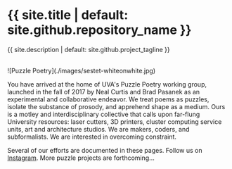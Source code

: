 <h1>{{ site.title | default: site.github.repository_name }}</h1>
<p>{{ site.description | default: site.github.project_tagline }}</p>

<br>
![Puzzle Poetry](./images/sestet-whiteonwhite.jpg)
<br>

You have arrived at the home of UVA's Puzzle Poetry working group, launched in the fall of 2017 by Neal Curtis and Brad Pasanek as an experimental and collaborative endeavor. We treat poems as puzzles, isolate the substance of prosody, and apprehend shape as a medium. Ours is a motley and interdisciplinary collective that calls upon far-flung University resources: laser cutters, 3D printers, cluster computing service units, art and architecture studios. We are makers, coders, and subformalists. We are interested in overcoming constraint.

Several of our efforts are documented in these pages. Follow us on [Instagram](https://www.instagram.com/puzzlepoesis/). More puzzle projects are forthcoming...


<!--

#### Core Participants
<ul>
{% for people in site.people %}
<li>
    <a href="people/{{people.lastname}}-{{people.firstname}}.html">{{ people.firstname }} {{ people.lastname }}</a>, 
    {% for dept in people.affiliations %}
        {{ people.affiliations.dept }}
    {% endfor %}</li>
{% endfor %}
</ul>
-->
